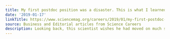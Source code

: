 ```yaml
---
title: My first postdoc position was a disaster. This is what I learned
date: '2019-01-17'
linkTitle: https://www.sciencemag.org/careers/2019/01/my-first-postdoc-position-was-disaster-what-i-learned
source: Business and Editorial articles from Science Careers
description: Looking back, this scientist wishes he had moved on much sooner
---
```

